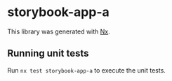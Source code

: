# storybook-app-a

This library was generated with [Nx](https://nx.dev).

## Running unit tests

Run `nx test storybook-app-a` to execute the unit tests.
